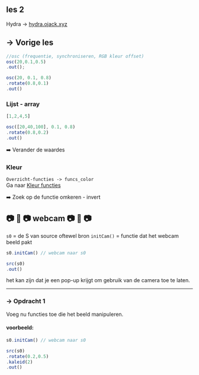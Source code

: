 
## les 2
Hydra -> [hydra.ojack.xyz](https://hydra.ojack.xyz)


## -> Vorige les


```javascript
//osc (frequentie, synchroniseren, RGB kleur offset)
osc(20,0.1,0.5)
.out();
```

```javascript
osc(20, 0.1, 0.8)
.rotate(0.8,0.1)
.out()
```


### Lijst - array

```javascript
[1,2,4,5]
```

```javascript
osc([20,40,100], 0.1, 0.8)
.rotate(0.8,0.2)
.out()
```

:arrow_right: Verander de waardes


### Kleur

`Overzicht-functies -> funcs_color`  
Ga naar [Kleur functies](../overzicht-functies/funcs_color.md)

:arrow_right: Zoek op de functie omkeren - invert


## :camera: :movie_camera: :camera: webcam :camera: :movie_camera: :camera:

`s0` = de S van source oftewel bron
`initCam()` = functie dat het webcam beeld pakt


```javascript
s0.initCam() // webcam naar s0

src(s0)
.out()
```
het kan zijn dat je een pop-up krijgt om gebruik van de camera toe te laten.



---
### -> Opdracht 1

Voeg nu functies toe die het beeld manipuleren.

#### voorbeeld:

```javascript
s0.initCam() // webcam naar s0

src(s0)
.rotate(0.2,0.5)
.kaleid(2)
.out()
```
